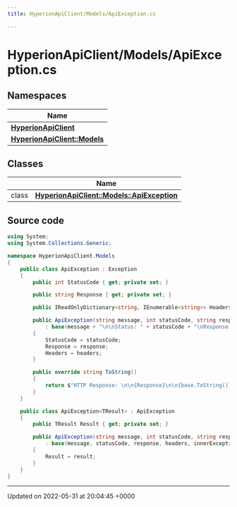 ```yaml
---
title: HyperionApiClient/Models/ApiException.cs

---
```


# HyperionApiClient/Models/ApiException.cs



## Namespaces

| Name           |
| -------------- |
| **[HyperionApiClient](/Namespaces/namespace_hyperion_api_client.md)**  |
| **[HyperionApiClient::Models](/Namespaces/namespace_hyperion_api_client_1_1_models.md)**  |

## Classes

|                | Name           |
| -------------- | -------------- |
| class | **[HyperionApiClient::Models::ApiException](/Classes/class_hyperion_api_client_1_1_models_1_1_api_exception.md)**  |




## Source code

```csharp
using System;
using System.Collections.Generic;

namespace HyperionApiClient.Models
{
    public class ApiException : Exception
    {
        public int StatusCode { get; private set; }

        public string Response { get; private set; }

        public IReadOnlyDictionary<string, IEnumerable<string>> Headers { get; private set; }

        public ApiException(string message, int statusCode, string response, IReadOnlyDictionary<string, IEnumerable<string>> headers, Exception innerException)
            : base(message + "\n\nStatus: " + statusCode + "\nResponse: \n" + ((response == null) ? "(null)" : response.Substring(0, response.Length >= 512 ? 512 : response.Length)), innerException)
        {
            StatusCode = statusCode;
            Response = response;
            Headers = headers;
        }

        public override string ToString()
        {
            return $"HTTP Response: \n\n{Response}\n\n{base.ToString()}";
        }
    }

    public class ApiException<TResult> : ApiException
    {
        public TResult Result { get; private set; }

        public ApiException(string message, int statusCode, string response, IReadOnlyDictionary<string, IEnumerable<string>> headers, TResult result, Exception innerException)
            : base(message, statusCode, response, headers, innerException)
        {
            Result = result;
        }
    }
}
```


-------------------------------

Updated on 2022-05-31 at 20:04:45 +0000
